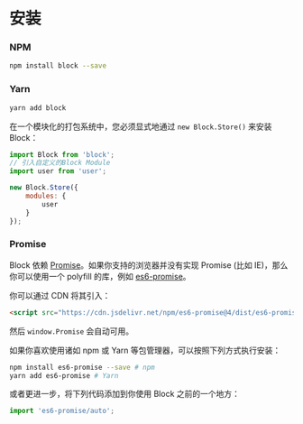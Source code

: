 # 安装

### NPM

```bash
npm install block --save
```

### Yarn

```bash
yarn add block
```

在一个模块化的打包系统中，您必须显式地通过 `new Block.Store()` 来安装 Block：

```js
import Block from 'block';
// 引入自定义的Block Module
import user from 'user';

new Block.Store({
    modules: {
        user
    }
});
```

### Promise

Block 依赖 [Promise](https://developer.mozilla.org/zh-CN/docs/Web/JavaScript/Guide/Using_promises)。如果你支持的浏览器并没有实现 Promise (比如 IE)，那么你可以使用一个 polyfill 的库，例如 [es6-promise](https://github.com/stefanpenner/es6-promise)。

你可以通过 CDN 将其引入：

```html
<script src="https://cdn.jsdelivr.net/npm/es6-promise@4/dist/es6-promise.auto.js"></script>
```

然后 `window.Promise` 会自动可用。

如果你喜欢使用诸如 npm 或 Yarn 等包管理器，可以按照下列方式执行安装：

```bash
npm install es6-promise --save # npm
yarn add es6-promise # Yarn
```

或者更进一步，将下列代码添加到你使用 Block 之前的一个地方：

```js
import 'es6-promise/auto';
```
